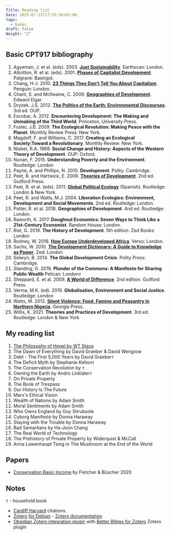 ```yaml
---
Title: Reading list
Date: 2025-07-22T17:55:56+01:00
tags:
  - books
draft: false
Weight: "2"
---
```

## Basic CPT917 bibliography
1. Agyeman, J. et al. (eds). 2003. **[Just Sustainability](https://www.jstor.org/stable/3451592?read-now=1&seq=1#page_scan_tab_contents)**. Earthscan: London. 
2. Albritton, R. et al. (eds). 2001. **[Phases of Capitalist Development](https://f001.backblazeb2.com/file/EnvDevMSc/Phases_of_Capitalist_Development.pdf)**. Palgrave: Basingst. 
3. Chang, H-J. 2010. **[23 Things They Don’t Tell You About Capitalism](https://archive.org/details/23thingstheydont0000chan)**. Penguin: London. 
4. Chant, S. and Mcllwaine, C. 2009. **[Geographies of Development](https://f001.backblazeb2.com/file/EnvDevMSc/Geographies-of-Development.pdf)**. Edward Elgar. 
5. Dryzek. J.S. 2012. **[The Politics of the Earth: Environmental Discourses](https://archive.org/details/politicsofearthe0000dryz)**. 3rd ed. OUP. 
6. Escobar, A. 2012. **Encountering Development: The Making and Unmaking of the Third World**. Princeton, University Press. 
7. Foster, J.B. 2009. **The Ecological Revolution: Making Peace with the Planet**. Monthly Review Press: New York.
8. Magdoff, F. and Williams, C. 2017. **Creating an Ecological Society:Toward a Revolutionary**. Monthly Review: New York. 
9. Nisbet, R.A. 1969. **Social Change and History: Aspects of the Western Theory of Development**. OUP: Oxford. 
10. Nunan, F. 2015. **Understanding Poverty and the Environment**. Routledge: London 
11. Payne, A. and Phillips, N. 2010. **Development**. Polity: Cambridge. 
12. Peet, R. and Hartwick, E. 2009. **[Theories of Development](https://archive.org/details/theoriesofdevelo0000peet)**. 2nd ed. Guilford Press. 
13. Peet, R. et al. (eds). 2011. **[Global Political Ecology](https://www.researchgate.net/publication/307792509_Global_Political_Ecology)** (Spanish). Routledge: London & New York. 
14. Peet, R. and Watts, M.J. 2004. **Liberation Ecologies: Environment, Development and Social Movements**. 2nd ed. Routledge: London.
15. Potter, R. et al. 2018. **Geographies of Development**. 4nd ed. Routledge: London. 
16. Raworth, K. 2017. **Doughnut Economics: Seven Ways to Think Like a 21st-Century Economist**. Random House: London. 
17. Rist, G. 2019. **The History of Development**. 5th edition. Zed Books: London
18. Rodney, W. 2018. **[How Europe Underdeveloped Africa](https://archive.org/details/how-europe-underdeveloped-africa-by-walter-rodney-2018/page/n7/mode/1up)**. Verso: London. 
19. Sachs, W. 2010. **[The Development Dictionary: A Guide to Knowledge as Power](https://f001.backblazeb2.com/file/EnvDevMSc/development-dictionary-guide-to-knowledge-as-power.pdf)**. Zed: London 
20. Selwyn, B. 2014. **The Global Development Crisis**. Polity Press: Cambridge. 
21. Standing, G. 2019. **Plunder of the Commons: A Manifesto for Sharing Public Wealth** Pelican: London`†`
22. Sheppard, E. et al. 2009. **[A World of Difference](https://archive.org/details/worldofdifferenc0000unse_k9n7)**. 2nd edition. Guilford Press. 
23. Verma, M.K. (ed). 2019. **Globalisation, Environment and Social Justice**. Routledge: London 
24. Watts, M. 2013. **[Silent Violence: Food, Famine and Peasantry in Northern Nigeria](https://archive.org/details/silentviolencefo0000watt)**. Georgia Press.
25. Willis, K. 2021. **Theories and Practices of Development**. 3rd ed. Routledge: London & New York
## My reading list
1. [The Philosophy of Hegel by WT Stace](https://archive.org/details/in.ernet.dli.2015.125214/page/n5/mode/2up)
2. The Dawn of Everything by David Graeber & David Wengrow
3. Debt - The First 5,000 Years by David Graeber`†` 
4. The Deficit Myth by Stephanie Kelton`†` 
5. The Conservation Revolution by `†` 
6. Owning the Earth by Andro Linklater`†` 
7. On Private Property
8. The Book of Trespass
9. Our History Is The Future
10. Marx's Ethical Vision
11. Wealth of Nations by Adam Smith
12. Moral Sentiments by Adam Smith
13. Who Owns England by Guy Shrubsole
14. Cyborg Manifesto by Donna Haraway
15. Staying with the Trouble by Donna Haraway
16. Bad Samaritans by Ha-Joon Chang
17. The Real World of Technology 
18. The Prehistory of Private Property by Widerquist & McCall
19. Anna Lowenhaupt Tsing in The Mushroom at the End of the World
## Papers
- [Conservation Basic Income](https://f001.backblazeb2.com/file/EnvDevMSc/conservation-basic-income_fletcher-buscher-2020.pdf) by Fletcher & Büscher 2020
## Notes
`†` - household book
- [Cardiff Harvard](https://xerte.cardiff.ac.uk/play_4191#page1) citations.
- [Zotero](https://www.zotero.org/) [for Debian](https://github.com/retorquere/zotero-deb) - [Zotero documentation](https://www.zotero.org/support/)
- [Obsidian Zotero integration plugin](https://github.com/mgmeyers/obsidian-zotero-integration) with [Better Bibtex for Zotero](https://retorque.re/zotero-better-bibtex/index.html) Zotero plugin